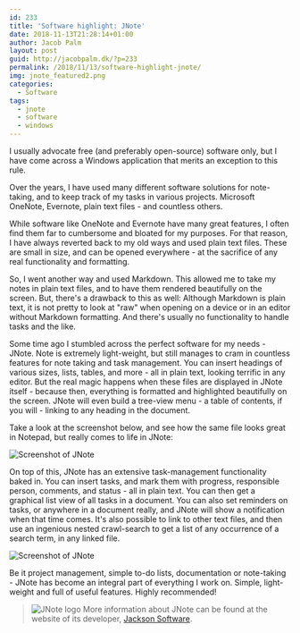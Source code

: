 ```yaml
---
id: 233
title: 'Software highlight: JNote'
date: 2018-11-13T21:28:14+01:00
author: Jacob Palm
layout: post
guid: http://jacobpalm.dk/?p=233
permalink: /2018/11/13/software-highlight-jnote/
img: jnote_featured2.png
categories:
  - Software
tags:
  - jnote
  - software
  - windows
---
```

I usually advocate free (and preferably open-source) software only, but I have come across a Windows application that merits an exception to this rule.

Over the years, I have used many different software solutions for note-taking, and to keep track of my tasks in various projects. Microsoft OneNote, Evernote, plain text files - and countless others.

While software like OneNote and Evernote have many great features, I often find them far to cumbersome and bloated for my purposes. For that reason, I have always reverted back to my old ways and used plain text files. These are small in size, and can be opened everywhere - at the sacrifice of any real functionality and formatting.

So, I went another way and used Markdown. This allowed me to take my notes in plain text files, and to have them rendered beautifully on the screen. But, there's a drawback to this as well: Although Markdown is plain text, it is not pretty to look at "raw" when opening on a device or in an editor without Markdown formatting. And there's usually no functionality to handle tasks and the like.

Some time ago I stumbled across the perfect software for my needs - JNote. Note is extremely light-weight, but still manages to cram in countless features for note taking and task management. You can insert headings of various sizes, lists, tables, and more - all in plain text, looking terrific in any editor. But the real magic happens when these files are displayed in JNote itself - because then, everything is formatted and highlighted beautifully on the screen. JNote will even build a tree-view menu - a table of contents, if you will - linking to any heading in the document.

Take a look at the screenshot below, and see how the same file looks great in Notepad, but really comes to life in JNote:

![Screenshot of JNote]({{site.baseurl}}/assets/img/jnote.png)

On top of this, JNote has an extensive task-management functionality baked in. You can insert tasks, and mark them with progress, responsible person, comments, and status - all in plain text. You can then get a graphical list view of all tasks in a document. You can also set reminders on tasks, or anywhere in a document really, and JNote will show a notification when that time comes. It's also possible to link to other text files, and then use an ingenious nested crawl-search to get a list of any occurrence of a search term, in any linked file.

![Screenshot of JNote]({{site.baseurl}}/assets/img/jnote_2.png)

Be it project management, simple to-do lists, documentation or note-taking - JNote has become an integral part of everything I work on. Simple, light-weight and full of useful features. Highly recommended!

> ![JNote logo]({{site.baseurl}}/assets/img/color_logo_transparent.png)
> More information about JNote can be found at the website of its developer, [Jackson Software](http://jacksonsoftware.io/jnote/).
